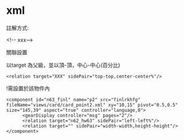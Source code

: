 # xml

註解方式:

&lt;!-- xxx--&gt;

關聯設置

以target 為父級，並以頂-頂，中心-中心\(百分比\)

```
<relation target="XXX" sidePair="top-top,center-center%"/>
```

!需設置於該物件內

```
<component id="n63_finl" name="p2" src="finlrkhfg" fileName="views/card/card_point2.xml" xy="10,15" pivot="0.5,0.5" size="145,39" aspect="true" controller="language,0">
      <gearDisplay controller="msg" pages="2"/>
      <relation target="n62_hw63" sidePair="left-left%"/>
      <relation target="" sidePair="width-width,height-height"/>
</component> 
```




